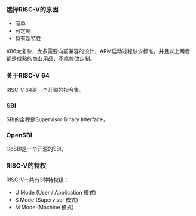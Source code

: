 ### 选择RISC-V的原因

+ 简单
+ 可定制
+ 具有新特性

X86太复杂，太多需要向前兼容的设计，ARM启动过程缺少标准。并且以上两者都是成熟的商业用品，不能修改定制。

### 关于RISC-V 64

RISC-V 64是一个开源的指令集。

### SBI

SBI的全程是Supervisor Binary Interface，

### OpenSBI

OpSBI是一个开源的SBI，

### RISC-V的特权

RISC-V一共有3种特权级：

+  U Mode (User / Application 模式)
+ S Mode (Supervisor 模式)
+ M Mode (Machine 模式)

